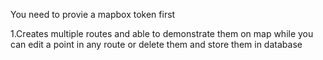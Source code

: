 You need to provie a mapbox token first

1.Creates multiple routes and able to demonstrate them on map while you can edit a point in any route or delete them and store them in database
